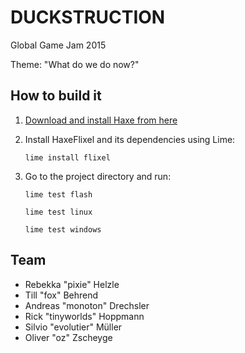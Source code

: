 DUCKSTRUCTION
=============

Global Game Jam 2015

Theme: "What do we do now?"

How to build it
---------------

 1. [Download and install Haxe from here](http://www.openfl.org/documentation/getting-started/installing-openfl/)
 2. Install HaxeFlixel and its dependencies using Lime:

        lime install flixel

 3. Go to the project directory and run:

        lime test flash

        lime test linux

        lime test windows

<!---
Idea
----

 * Story: Duck with children crosses street, gets hit by car
 * Duck gets angry
 * Player plays duck destroying a city
 * When city is fully destroyed:
   "What do we do now?"
 * Game starts over
-->

Team
----

 * Rebekka "pixie" Helzle
 * Till "fox" Behrend
 * Andreas "monoton" Drechsler
 * Rick "tinyworlds" Hoppmann
 * Silvio "evolutier" Müller
 * Oliver "oz" Zscheyge

